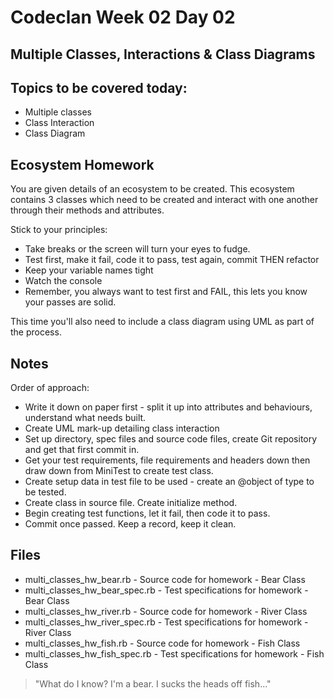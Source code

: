 # Codeclan Week 02 Day 02

## Multiple Classes, Interactions & Class Diagrams

## Topics to be covered today:
* Multiple classes
* Class Interaction
* Class Diagram


## Ecosystem Homework

You are given details of an ecosystem to be created. This ecosystem contains 3 classes
which need to be created and interact with one another through their methods and attributes.


Stick to your principles:

* Take breaks or the screen will turn your eyes to fudge.
* Test first, make it fail, code it to pass, test again, commit THEN refactor
* Keep your variable names tight
* Watch the console
* Remember, you always want to test first and FAIL, this lets you know your passes are solid.

This time you'll also need to include a class diagram using UML as part of the process.

## Notes

Order of approach:

* Write it down on paper first - split it up into attributes and behaviours, understand what needs built.
* Create UML mark-up detailing class interaction
* Set up directory, spec files and source code files, create Git repository and get that first commit in.
* Get your test requirements, file requirements and headers down then draw down from MiniTest to create test class.
* Create setup data in test file to be used - create an @object of type to be tested.
* Create class in source file. Create initialize method.
* Begin creating test functions, let it fail, then code it to pass.
* Commit once passed. Keep a record, keep it clean.



## Files

* multi_classes_hw_bear.rb - Source code for homework - Bear Class
* multi_classes_hw_bear_spec.rb - Test specifications for homework - Bear Class
* multi_classes_hw_river.rb  - Source code for homework - River Class
* multi_classes_hw_river_spec.rb - Test specifications for homework - River Class
* multi_classes_hw_fish.rb  - Source code for homework - Fish Class
* multi_classes_hw_fish_spec.rb - Test specifications for homework - Fish Class

> "What do I know? I'm a bear. I sucks the heads off fish..."
